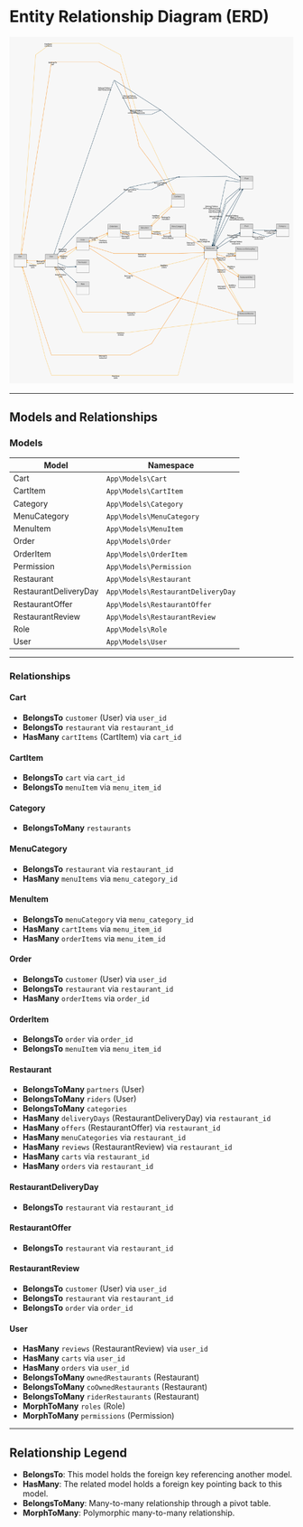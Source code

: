 # Entity Relationship Diagram (ERD)

![ERD](/screenshots/erd.svg)

---

## Models and Relationships

### Models

| Model                 | Namespace                          |
| --------------------- | ---------------------------------- |
| Cart                  | `App\Models\Cart`                  |
| CartItem              | `App\Models\CartItem`              |
| Category              | `App\Models\Category`              |
| MenuCategory          | `App\Models\MenuCategory`          |
| MenuItem              | `App\Models\MenuItem`              |
| Order                 | `App\Models\Order`                 |
| OrderItem             | `App\Models\OrderItem`             |
| Permission            | `App\Models\Permission`            |
| Restaurant            | `App\Models\Restaurant`            |
| RestaurantDeliveryDay | `App\Models\RestaurantDeliveryDay` |
| RestaurantOffer       | `App\Models\RestaurantOffer`       |
| RestaurantReview      | `App\Models\RestaurantReview`      |
| Role                  | `App\Models\Role`                  |
| User                  | `App\Models\User`                  |

---

### Relationships

#### Cart

- **BelongsTo** `customer` (User) via `user_id`
- **BelongsTo** `restaurant` via `restaurant_id`
- **HasMany** `cartItems` (CartItem) via `cart_id`

#### CartItem

- **BelongsTo** `cart` via `cart_id`
- **BelongsTo** `menuItem` via `menu_item_id`

#### Category

- **BelongsToMany** `restaurants`

#### MenuCategory

- **BelongsTo** `restaurant` via `restaurant_id`
- **HasMany** `menuItems` via `menu_category_id`

#### MenuItem

- **BelongsTo** `menuCategory` via `menu_category_id`
- **HasMany** `cartItems` via `menu_item_id`
- **HasMany** `orderItems` via `menu_item_id`

#### Order

- **BelongsTo** `customer` (User) via `user_id`
- **BelongsTo** `restaurant` via `restaurant_id`
- **HasMany** `orderItems` via `order_id`

#### OrderItem

- **BelongsTo** `order` via `order_id`
- **BelongsTo** `menuItem` via `menu_item_id`

#### Restaurant

- **BelongsToMany** `partners` (User)
- **BelongsToMany** `riders` (User)
- **BelongsToMany** `categories`
- **HasMany** `deliveryDays` (RestaurantDeliveryDay) via `restaurant_id`
- **HasMany** `offers` (RestaurantOffer) via `restaurant_id`
- **HasMany** `menuCategories` via `restaurant_id`
- **HasMany** `reviews` (RestaurantReview) via `restaurant_id`
- **HasMany** `carts` via `restaurant_id`
- **HasMany** `orders` via `restaurant_id`

#### RestaurantDeliveryDay

- **BelongsTo** `restaurant` via `restaurant_id`

#### RestaurantOffer

- **BelongsTo** `restaurant` via `restaurant_id`

#### RestaurantReview

- **BelongsTo** `customer` (User) via `user_id`
- **BelongsTo** `restaurant` via `restaurant_id`
- **BelongsTo** `order` via `order_id`

#### User

- **HasMany** `reviews` (RestaurantReview) via `user_id`
- **HasMany** `carts` via `user_id`
- **HasMany** `orders` via `user_id`
- **BelongsToMany** `ownedRestaurants` (Restaurant)
- **BelongsToMany** `coOwnedRestaurants` (Restaurant)
- **BelongsToMany** `riderRestaurants` (Restaurant)
- **MorphToMany** `roles` (Role)
- **MorphToMany** `permissions` (Permission)

---

## Relationship Legend

- **BelongsTo**: This model holds the foreign key referencing another model.
- **HasMany**: The related model holds a foreign key pointing back to this model.
- **BelongsToMany**: Many-to-many relationship through a pivot table.
- **MorphToMany**: Polymorphic many-to-many relationship.
